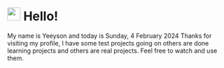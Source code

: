  <h1>
    <img src="https://emojis.slackmojis.com/emojis/images/1643510097/45343/hi.gif?1643510097" width="30"/> 
    Hello!
 </h1>
 <p>
    My name is Yeeyson and today is Sunday, 4 February 2024
    Thanks for visiting my profile, I have some test projects going on others are done learning projects and others are real projects.
    Feel free to watch and use them.
 </p>